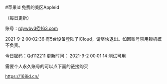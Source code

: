 #苹果id
免费的美区Appleid

（每日更新）

账号：rdywbv3@163.com

2021-9-2 00:02:36  有5台设备登陆了iCloud，请尽快退出。如因账号禁用锁机概不负责。

今日密码：Qd112211       更新时间： 2021-9-2 00:01:14  测试可用



需要个人永久账号的可以点下面的链接购买

https://168id.cn/
